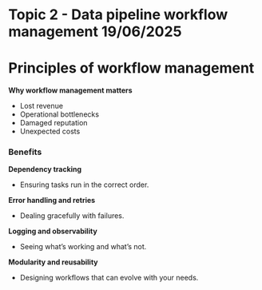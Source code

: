 # Topic 2 - Data pipeline workflow management 19/06/2025

# Principles of workflow management

**Why workflow management matters**
- Lost revenue
- Operational bottlenecks
- Damaged reputation
- Unexpected costs

### Benefits

**Dependency tracking**
- Ensuring tasks run in the correct order.

**Error handling and retries**
- Dealing gracefully with failures.

**Logging and observability**
- Seeing what’s working and what’s not.

**Modularity and reusability**
- Designing workflows that can evolve with your needs.



